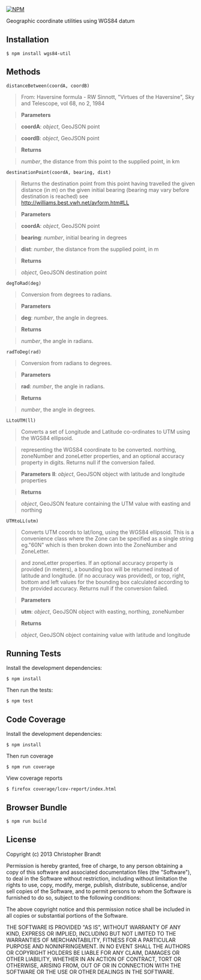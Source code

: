 [![NPM](https://nodei.co/npm/wgs84-util.png?downloads=true&stars=true)](https://nodei.co/npm/wgs84-util/)

Geographic coordinate utilities using WGS84 datum

Installation
-------------
    $ npm install wgs84-util

Methods
--------
    distanceBetween(coordA, coordB)
> From: Haversine formula - RW Sinnott, "Virtues of the Haversine",
> Sky and Telescope, vol 68, no 2, 1984


> **Parameters**

> **coordA**:  *object*,  GeoJSON point


> **coordB**:  *object*,  GeoJSON point


> **Returns**

> *number*,  the distance from this point to the supplied point, in km

    destinationPoint(coordA, bearing, dist)
> Returns the destination point from this point having travelled the given distance (in m) on the
> given initial bearing (bearing may vary before destination is reached)
> see http://williams.best.vwh.net/avform.htm#LL


> **Parameters**

> **coordA**:  *object*, GeoJSON point


> **bearing**:  *number*,  initial bearing in degrees

> **dist**:  *number*, the distance from the supplied point, in m


> **Returns**

> *object*,  GeoJSON destination point


    degToRad(deg)
> Conversion from degrees to radians.


> **Parameters**

> **deg**:  *number*,  the angle in degrees.

> **Returns**

> *number*,  the angle in radians.

    radToDeg(rad)

> Conversion from radians to degrees.

> **Parameters**

> **rad**:  *number*,  the angle in radians.

> **Returns**

> *number*,  the angle in degrees.

    LLtoUTM(ll)

> Converts a set of Longitude and Latitude co-ordinates to UTM
> using the WGS84 ellipsoid.

> representing the WGS84 coordinate to be converted.
> northing, zoneNumber and zoneLetter properties, and an optional
> accuracy property in digits. Returns null if the conversion failed.

> **Parameters**
> **ll**:  *object*,  GeoJSON object with latitude and longitude properties

> **Returns**

> *object*,  GeoJSON feature containing the UTM value with easting and northing

    UTMtoLL(utm)
> Converts UTM coords to lat/long, using the WGS84 ellipsoid. This is a convenience
> class where the Zone can be specified as a single string eg."60N" which
> is then broken down into the ZoneNumber and ZoneLetter.

> and zoneLetter properties. If an optional accuracy property is
> provided (in meters), a bounding box will be returned instead of
> latitude and longitude.
> (if no accuracy was provided), or top, right, bottom and left values
> for the bounding box calculated according to the provided accuracy.
> Returns null if the conversion failed.


> **Parameters**

> **utm**:  *object*,  GeoJSON object with easting, northing, zoneNumber

> **Returns**

> *object*,  GeoJSON object containing value with latitude and longitude


Running Tests
--------------
Install the development dependencies:

    $ npm install

Then run the tests:

    $ npm test

Code Coverage
--------------
Install the development dependencies:

    $ npm install

Then run coverage

    $ npm run coverage

View coverage reports

    $ firefox coverage/lcov-report/index.html

Browser Bundle
---------------
    $ npm run build

## License

Copyright (c) 2013 Christopher Brandt

Permission is hereby granted, free of charge, to any person obtaining a copy of this software and associated documentation files (the "Software"), to deal in the Software without restriction, including without limitation the rights to use, copy, modify, merge, publish, distribute, sublicense, and/or sell copies of the Software, and to permit persons to whom the Software is furnished to do so, subject to the following conditions:

The above copyright notice and this permission notice shall be included in all copies or substantial portions of the Software.

THE SOFTWARE IS PROVIDED "AS IS", WITHOUT WARRANTY OF ANY KIND, EXPRESS OR IMPLIED, INCLUDING BUT NOT LIMITED TO THE WARRANTIES OF MERCHANTABILITY, FITNESS FOR A PARTICULAR PURPOSE AND NONINFRINGEMENT. IN NO EVENT SHALL THE AUTHORS OR COPYRIGHT HOLDERS BE LIABLE FOR ANY CLAIM, DAMAGES OR OTHER LIABILITY, WHETHER IN AN ACTION OF CONTRACT, TORT OR OTHERWISE, ARISING FROM, OUT OF OR IN CONNECTION WITH THE SOFTWARE OR THE USE OR OTHER DEALINGS IN THE SOFTWARE.
